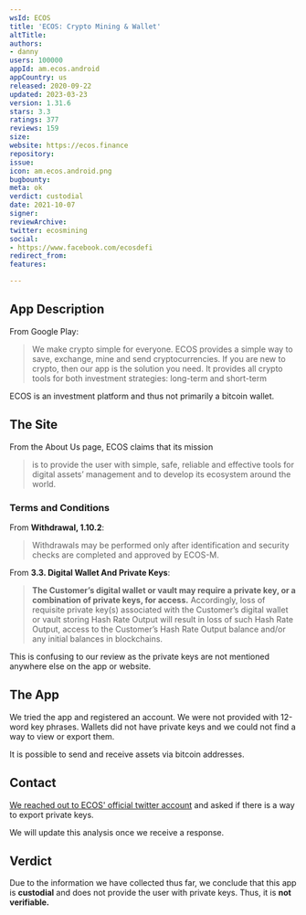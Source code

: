 ```yaml
---
wsId: ECOS
title: 'ECOS: Crypto Mining & Wallet'
altTitle: 
authors:
- danny
users: 100000
appId: am.ecos.android
appCountry: us
released: 2020-09-22
updated: 2023-03-23
version: 1.31.6
stars: 3.3
ratings: 377
reviews: 159
size: 
website: https://ecos.finance
repository: 
issue: 
icon: am.ecos.android.png
bugbounty: 
meta: ok
verdict: custodial
date: 2021-10-07
signer: 
reviewArchive: 
twitter: ecosmining
social:
- https://www.facebook.com/ecosdefi
redirect_from: 
features: 

---
```


## App Description
From Google Play:

> We make crypto simple for everyone. ECOS provides a simple way to save, exchange, mine and send cryptocurrencies. If you are new to crypto, then our app is the solution you need. It provides all crypto tools for both investment strategies: long-term and short-term

ECOS is an investment platform and thus not primarily a bitcoin wallet.

## The Site
From the About Us page, ECOS claims that its mission

> is to provide the user with simple, safe, reliable and effective tools for digital assets’ management and to develop its ecosystem around the world.

### Terms and Conditions
From **Withdrawal, 1.10.2**:

> Withdrawals may be performed only after identification and security checks are completed and approved by ECOS-M.

From **3.3. Digital Wallet And Private Keys**:

> **The Customer’s digital wallet or vault may require a private key, or a combination of private keys, for access.** Accordingly, loss of requisite private key(s) associated with the Customer’s digital wallet or vault storing Hash Rate Output will result in loss of such Hash Rate Output, access to the Customer’s Hash Rate Output balance and/or any initial balances in blockchains.

This is confusing to our review as the private keys are not mentioned anywhere else on the app or website.

## The App
We tried the app and registered an account. We were not provided with 12-word key phrases. Wallets did not have private keys and we could not find a way to view or export them. 

It is possible to send and receive assets via bitcoin addresses.

## Contact
[We reached out to ECOS' official twitter account](https://twitter.com/dannybuntu/status/1444950451879776258) and asked if there is a way to export private keys.

We will update this analysis once we receive a response.

## Verdict
Due to the information we have collected thus far, we conclude that this app is **custodial** and does not provide the user with private keys. Thus, it is **not verifiable.**
